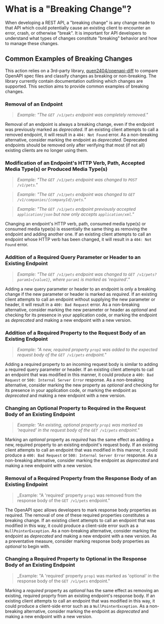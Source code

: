 # What is a "Breaking Change"?

When developing a REST API, a "breaking change" is any change made to that API which could potentially cause an existing client to encounter an error, crash, or otherwise "break". It is important for API developers to understand what types of changes constitute "breaking" behavior and how to manage these changes.

## Common Examples of Breaking Changes

This action relies on a 3rd-party library, [quen2404/openapi-diff](https://github.com/quen2404/openapi-diff) to compare OpenAPI spec files and classify changes as breaking or non-breaking. The library currently contain documentation outlining which changes are supported. This section aims to provide common examples of breaking changes.

### Removal of an Endpoint

> _Example: "The `GET /v1/pets` endpoint was completely removed."_

Removal of an endpoint is always a breaking change, even if the endpoint was previously marked as _deprecated_. If an existing client attempts to call a removed endpoint, it will result in a `404: Not Found` error. As a non-breaking alternative, consider marking the endpoint as _deprecated_. Deprecated endpoints should be removed only after verifying that most (if not all) existing clients are no longer using them.

### Modification of an Endpoint's HTTP Verb, Path, Accepted Media Type(s) or Produced Media Type(s)

> _Example: "The `GET /v1/pets` endpoint was changed to `POST /v1/pets`."_

> _Example: "The `GET /v1/pets` endpoint was changed to `GET /v1/companies/{companyId}/pets`."_

> _Example: "The `GET /v1/pets` endpoint previously accepted `application/json` but now only accepts `application/xml`."_

Changing an endpoint's HTTP verb, path, consumed media type(s) or consumed media type(s) is essentially the same thing as removing the endpoint and adding another one. If an existing client attempts to call an endpoint whose HTTP verb has been changed, it will result in a `404: Not Found` error.

### Addition of a Required Query Parameter or Header to an Existing Endpoint

> _Example: "The `GET /v1/pets` endpoint was changed to `GET /v1/pets?param1={value1}`, where `param1` is marked as 'required'."_

Adding a new query parameter or header to an endpoint is only a breaking change if the new parameter or header is marked as _required_. If an existing client attempts to call an endpoint without supplying the new parameter or header, it will result in a `400: Bad Request` error. As a non-breaking alternative, consider marking the new perameter or header as _optional_ and checking for its presence in your application code, or marking the endpoint as _deprecated_ and making a new endpoint with a new version.

### Addition of a Required Property to the Request Body of an Existing Endpoint

> _Example: "A new, required property `prop1` was added to the expected request body of the `GET /v1/pets` endpoint."_ 

Adding a required property to an incoming request body is similar to adding a required query parameter or header. If an existing client attempts to call an endpoint that was modified in this manner, it could produce a `400: Bad Request` or `500: Internal Server Error` response. As a non-breaking alternative, consider marking the new property as _optional_ and checking for its presence in your application code, or marking the endpoint as _deprecated_ and making a new endpoint with a new version.

### Changing an Optional Property to Required in the Request Body of an Existing Endpoint

> _Example: "An existing, optional property `prop1` was marked as 'required' in the request body of the `GET /v1/pets` endpoint."_

Marking an _optional_ property as _required_ has the same effect as adding a new, required property to an existing endpoint's request body. If an existing client attempts to call an endpoint that was modified in this manner, it could produce a `400: Bad Request` or `500: Internal Server Error` response. As a non-breaking alternative, consider marking the endpoint as _deprecated_ and making a new endpoint with a new version.


### Removal of a Required Property from the Response Body of an Existing Endpoint

> _Example: "A 'required' property `prop1` was removed from the response body of the `GET /v1/pets` endpoint."

The OpenAPI spec allows developers to mark response body properties as required. The removal of one of these required properties constitutes a breaking change. If an existing client attempts to call an endpoint that was modified in this way, it could produce a client-side error such as a `NullPointerException`. As a non-breaking alternative, consider marking the endpoint as _deprecated_ and making a new endpoint with a new version. As a preventative measure, consider marking response body properties as _optional_ to begin with.

### Changing a Required Property to Optional in the Response Body of an Existing Endpoint

> _Example: "A 'required' property `prop1` was marked as 'optional' in the response body of the `GET /v1/pets` endpoint."

Marking a _required_ property as _optional_ has the same effect as removing an existing, required proprty from an existing endpoint's response body. If an existing client attempts to call an endpoint that was modified in this way, it could produce a client-side error such as a `NullPointerException`. As a non-breaking alternative, consider marking the endpoint as _deprecated_ and making a new endpoint with a new version.


